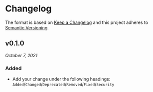 # Changelog

The format is based on [Keep a Changelog](http://keepachangelog.com/en/1.0.0/)
and this project adheres to [Semantic Versioning](http://semver.org/spec/v2.0.0.html).


v0.1.0
------------------------------
*October 7, 2021*

### Added
- Add your change under the following headings: `Added`/`Changed`/`Deprecated`/`Removed`/`Fixed`/`Security`
